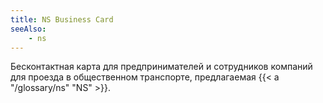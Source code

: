 ```yaml
---
title: NS Business Card
seeAlso:
    - ns
---
```


Бесконтактная карта для предпринимателей и сотрудников компаний для проезда в общественном транспорте, предлагаемая {{< a "/glossary/ns" "NS" >}}.

<!--more-->